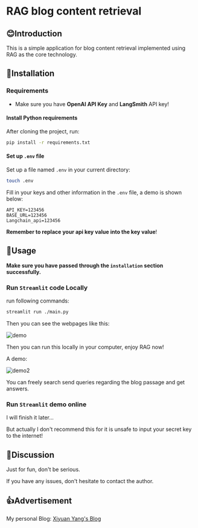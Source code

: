 # RAG blog content retrieval

## 😊Introduction

This is a simple application for blog content retrieval implemented using RAG as the core technology.

## 🚀Installation

### Requirements

- Make sure you have **OpenAI API Key** and **LangSmith** API key!

#### Install Python requirements

After cloning the project, run:

```bash
pip install -r requirements.txt
```

#### Set up `.env` file

Set up a file named `.env` in your current directory:

```bash
touch .env
```

Fill in your keys and other information in the `.env` file, a demo is shown below:

```
API_KEY=123456
BASE_URL=123456
Langchain_api=123456
```

**Remember to replace your api key value into the key value**!

## 💓Usage

**Make sure you have passed through the `installation` section successfully.** 

### Run `Streamlit` code Locally

run following commands:

```bash
streamlit run ./main.py
```

Then you can see the webpages like this:

![demo](https://s1.imagehub.cc/images/2025/03/29/e78604608a8deae5a20b687fd9f65689.png)

Then you can run this locally in your computer, enjoy RAG now!

A demo:

![demo2](https://s1.imagehub.cc/images/2025/03/29/b736eb5e2afe5029a2c2f1b4011605ca.png)

You can freely search send queries regarding the blog passage and get answers.

### Run `Streamlit` demo online

I will finish it later...

But actually I don't recommend this for it is unsafe to input your secret key to the internet!

## 🤖Discussion

Just for fun, don't be serious.

If you have any issues, don't hesitate to contact the author.

## 👍Advertisement

My personal Blog: [Xiyuan Yang's Blog](https://xiyuanyang-code.github.io/)